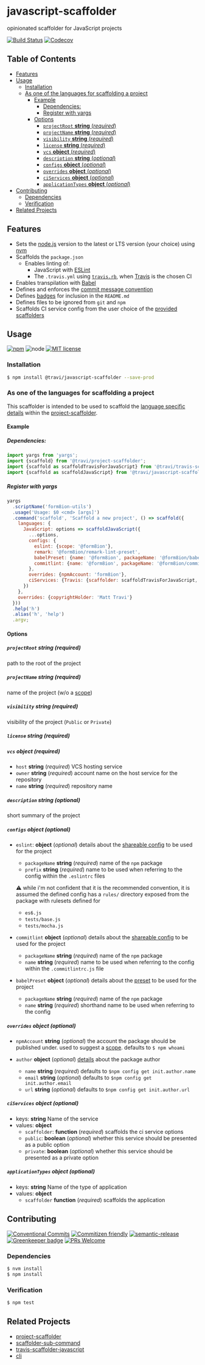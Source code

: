 # javascript-scaffolder

opinionated scaffolder for JavaScript projects

<!-- status badges -->

[![Build Status][ci-badge]][ci-link]
[![Codecov](https://img.shields.io/codecov/c/github/travi/javascript-scaffolder.svg)](https://codecov.io/github/travi/javascript-scaffolder)

## Table of Contents

* [Features](#features)
* [Usage](#usage)
  * [Installation](#installation)
  * [As one of the languages for scaffolding a project](#as-one-of-the-languages-for-scaffolding-a-project)
    * [Example](#example)
      * [Dependencies:](#dependencies)
      * [Register with yargs](#register-with-yargs)
    * [Options](#options)
      * [`projectRoot` __string__ (_required_)](#projectroot-string-required)
      * [`projectName` __string__ (_required_)](#projectname-string-required)
      * [`visibility` __string__ (_required_)](#visibility-string-required)
      * [`license` __string__ (_required_)](#license-string-required)
      * [`vcs` __object__ (_required_)](#vcs-object-required)
      * [`description` __string__ (_optional_)](#description-string-optional)
      * [`configs` __object__ (_optional_)](#configs-object-optional)
      * [`overrides` __object__ (_optional_)](#overrides-object-optional)
      * [`ciServices` __object__ (_optional_)](#ciservices-object-optional)
      * [`applicationTypes` __object__ (_optional_)](#applicationtypes-object-optional)
* [Contributing](#contributing)
  * [Dependencies](#dependencies-1)
  * [Verification](#verification)
* [Related Projects](#related-projects)

## Features

* Sets the [node.js](https://nodejs.org/) version to the latest or LTS version
  (your choice) using [nvm](https://github.com/creationix/nvm)
* Scaffolds the `package.json`
  * Enables linting of:
    * JavaScript with [ESLint](https://eslint.org/)
    * The `.travis.yml` using [`travis.rb`](https://github.com/travis-ci/travis.rb#lint),
      when [Travis](https://travis-ci.com) is the chosen CI
* Enables transpilation with [Babel](https://babeljs.io)
* Defines and enforces the [commit message convention](https://conventionalcommits.org/)
* Defines [badges](https://shields.io) for inclusion in the `README.md`
* Defines files to be ignored from `git` and `npm`
* Scaffolds CI service config from the user choice of the
  [provided scaffolders](#ciservices-object-optional)

## Usage

<!-- consumer badges -->

[![npm][npm-badge]][npm-link]
![node][node-badge]
[![MIT license][license-badge]][license-link]

### Installation

```sh
$ npm install @travi/javascript-scaffolder --save-prod
```

### As one of the languages for scaffolding a project

This scaffolder is intended to be used to scaffold the
[language specific details](https://github.com/travi/project-scaffolder#languages-optional)
within the [project-scaffolder](https://github.com/travi/project-scaffolder).

#### Example

##### Dependencies:

```javascript
import yargs from 'yargs';
import {scaffold} from '@travi/project-scaffolder';
import {scaffold as scaffoldTravisForJavaScript} from '@travi/travis-scaffolder-javascript';
import {scaffold as scaffoldJavaScript} from '@travi/javascript-scaffolder';
```

##### Register with yargs

```javascript
yargs
  .scriptName('form8ion-utils')
  .usage('Usage: $0 <cmd> [args]')
  .command('scaffold', 'Scaffold a new project', () => scaffold({
    languages: {
      JavaScript: options => scaffoldJavaScript({
        ...options,
        configs: {
          eslint: {scope: '@form8ion'},
          remark: '@form8ion/remark-lint-preset',
          babelPreset: {name: '@form8ion', packageName: '@form8ion/babel-preset'},
          commitlint: {name: '@form8ion', packageName: '@form8ion/commitlint-config'}
        },
        overrides: {npmAccount: 'form8ion'},
        ciServices: {Travis: {scaffolder: scaffoldTravisForJavaScript, public: true}}
      })
    },
    overrides: {copyrightHolder: 'Matt Travi'}
  }))
  .help('h')
  .alias('h', 'help')
  .argv;
```

#### Options

##### `projectRoot` __string__ (_required_)

path to the root of the project

##### `projectName` __string__ (_required_)

name of the project (w/o a [scope](https://docs.npmjs.com/misc/scope))

##### `visibility` __string__ (_required_)

visibility of the project (`Public` or `Private`)

##### `license` __string__ (_required_)

##### `vcs` __object__ (_required_)

* `host` __string__ (_required_)
  VCS hosting service
* `owner` __string__ (_required_)
  account name on the host service for the repository
* `name` __string__ (_required_)
  repository name 

##### `description` __string__ (_optional_)

short summary of the project

##### `configs` __object__ (_optional_)

* `eslint`: __object__ (_optional_)
  details about the [shareable config](https://eslint.org/docs/developer-guide/shareable-configs)
  to be used for the project

  * `packageName` __string__ (_required_)
    name of the `npm` package
  * `prefix` __string__ (_required_)
    name to be used when referring to the config within the `.eslintrc` files

  :warning: while i'm not confident that it is the recommended convention, it
  is assumed the defined config has a `rules/` directory exposed from the 
  package with rulesets defined for

  * `es6.js`
  * `tests/base.js`
  * `tests/mocha.js`

* `commitlint` __object__ (_optional_)
  details about the [shareable config](https://marionebl.github.io/commitlint/#/concepts-shareable-config)
  to be used for the project
  * `packageName` __string__ (_required_)
    name of the `npm` package
  * `name` __string__ (_required_)
    name to be used when referring to the config within the `.commitlintrc.js`
    file

* `babelPreset` __object__ (_optional_)
  details about the [preset](https://babeljs.io/docs/plugins/#creating-a-preset)
  to be used for the project
  * `packageName` __string__ (_required_)
    name of the `npm` package
  * `name` __string__ (_required_)
    shorthand name to be used when referring to the config

##### `overrides` __object__ (_optional_)

* `npmAccount` __string__ (_optional_)
  the account the package should be published under. used to suggest a
  [scope](https://docs.npmjs.com/misc/scope). defaults to `$ npm whoami`
* `author` __object__ (_optional_)
  [details](https://docs.npmjs.com/files/package.json#people-fields-author-contributors)
  about the package author

  * `name` __string__ (_required_) defaults to `$npm config get init.author.name`
  * `email` __string__ (_optional_) defaults to `$npm config get init.author.email`
  * `url` __string__ (_optional_) defaults to `$npm config get init.author.url`

##### `ciServices` __object__ (_optional_)

* keys: __string__ Name of the service
* values: __object__
  * `scaffolder`: __function__ (_required_) scaffolds the ci service options
  * `public`: __boolean__ (_optional_) whether this service should be presented
    as a public option
  * `private`: __boolean__ (_optional_) whether this service should be presented
    as a private option

##### `applicationTypes` __object__ (_optional_)

* keys: __string__ Name of the type of application
* values: __object__
  * `scaffolder` __function__ (_required_) scaffolds the application

## Contributing

<!-- contribution badges -->

[![Conventional Commits][commit-convention-badge]][commit-convention-link]
[![Commitizen friendly][commitizen-badge]][commitizen-link]
[![semantic-release](https://img.shields.io/badge/%20%20%F0%9F%93%A6%F0%9F%9A%80-semantic--release-e10079.svg)](https://github.com/semantic-release/semantic-release)
[![Greenkeeper badge](https://badges.greenkeeper.io/travi/javascript-scaffolder.svg)](https://greenkeeper.io/)
[![PRs Welcome][prs-badge]][prs-link]

### Dependencies

```sh
$ nvm install
$ npm install
```

### Verification

```sh
$ npm test
```

## Related Projects

* [project-scaffolder](https://npm.im/@travi/project-scaffolder)
* [scaffolder-sub-command](https://github.com/travi/scaffolder-sub-command)
* [travis-scaffolder-javascript](https://github.com/travi/travis-scaffolder-javascript)
* [cli](https://npm.im/@travi/cli)

[npm-link]: https://www.npmjs.com/package/@travi/javascript-scaffolder

[npm-badge]: https://img.shields.io/npm/v/@travi/javascript-scaffolder.svg

[node-badge]: https://img.shields.io/node/v/@travi/javascript-scaffolder.svg

[license-link]: LICENSE

[license-badge]: https://img.shields.io/github/license/travi/javascript-scaffolder.svg

[ci-link]: https://travis-ci.com/travi/javascript-scaffolder

[ci-badge]: https://img.shields.io/travis/com/travi/javascript-scaffolder.svg?branch=master

[commit-convention-link]: https://conventionalcommits.org

[commit-convention-badge]: https://img.shields.io/badge/Conventional%20Commits-1.0.0-yellow.svg

[commitizen-link]: http://commitizen.github.io/cz-cli/

[commitizen-badge]: https://img.shields.io/badge/commitizen-friendly-brightgreen.svg

[prs-link]: http://makeapullrequest.com

[prs-badge]: https://img.shields.io/badge/PRs-welcome-brightgreen.svg
